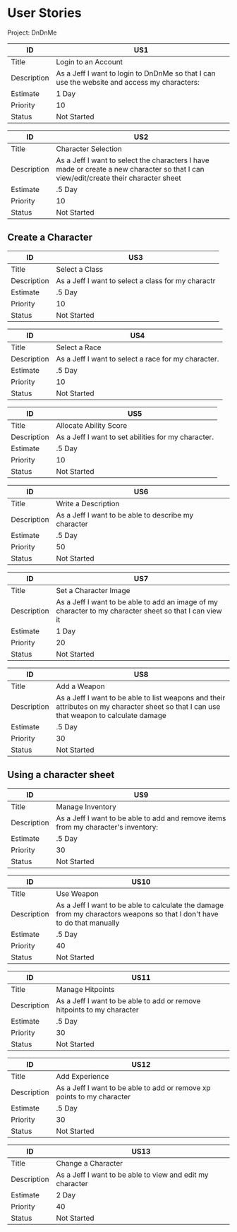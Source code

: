 # User Stories

Project: DnDnMe



| ID          | US1|
| ----------- | ----- |
| Title       | Login to an Account |
| Description | As a Jeff I want to login to DnDnMe so that I can use the website and access my characters: |
| Estimate    | 1 Day |
| Priority    | 10 |
| Status      | Not Started |



| ID          | US2 |
| ----------- | ----- |
| Title       | Character Selection |
| Description | As a Jeff I want to select the characters I have made or create a new character so that I can view/edit/create their character sheet|
| Estimate    | .5 Day |
| Priority    | 10 |
| Status      | Not Started |

## Create a Character

| ID          | US3 |
| ----------- | ----- |
| Title       | Select a Class |
| Description | As a Jeff I want to select a class for my charactr |
| Estimate    | .5 Day |
| Priority    | 10 |
| Status      | Not Started |

| ID          | US4|
| ----------- | ----- |
| Title       | Select a Race |
| Description | As a Jeff I want to select a race for my character. |
| Estimate    | .5 Day |
| Priority    | 10 |
| Status      | Not Started |

| ID          | US5|
| ----------- | ----- |
| Title       | Allocate Ability Score |
| Description | As a Jeff I want to set abilities for my character. |
| Estimate    | .5 Day |
| Priority    | 10 |
| Status      | Not Started |

| ID          | US6|
| ----------- | ----- |
| Title       | Write a Description |
| Description | As a Jeff I want to be able to describe my character |
| Estimate    | .5 Day |
| Priority    | 50 |
| Status      | Not Started |

| ID          |US7 |
| ----------- | ----- |
| Title       | Set a Character Image |
| Description | As a Jeff I want to be able to add an image of my character to my character sheet so that I can view it |
| Estimate    | 1 Day |
| Priority    | 20 |
| Status      | Not Started |

| ID          |US8 |
| ----------- | ----- |
| Title       | Add a Weapon |
| Description | As a Jeff I want to be able to list weapons and their attributes on my character sheet so that I can use that weapon to calculate damage |
| Estimate    | .5 Day |
| Priority    | 30 |
| Status      | Not Started |

## Using a character sheet

| ID          | US9 |
| ----------- | ----- |
| Title       | Manage Inventory |
| Description | As a Jeff I want to be able to add and remove items from my character's inventory: |
| Estimate    | .5 Day |
| Priority    | 30 |
| Status      | Not Started |

| ID          | US10|
| ----------- | ----- |
| Title       | Use Weapon |
| Description | As a Jeff I want to be able to calculate the damage from my charactors weapons so that I don't have to do that manually |
| Estimate    | .5 Day |
| Priority    | 40 |
| Status      | Not Started |

| ID          | US11 |
| ----------- | ----- |
| Title       | Manage Hitpoints |
| Description | As a Jeff I want to be able to add or remove hitpoints to my character |
| Estimate    | .5 Day |
| Priority    | 30 |
| Status      | Not Started |

| ID          | US12 |
| ----------- | ----- |
| Title       | Add Experience |
| Description | As a Jeff I want to be able to add or remove xp points to my character |
| Estimate    | .5 Day |
| Priority    | 30 |
| Status      | Not Started |

| ID          | US13 |
| ----------- | ----- |
| Title       | Change a Character |
| Description | As a Jeff I want to be able to view and edit my character |
| Estimate    | 2 Day |
| Priority    | 40 |
| Status      | Not Started |
